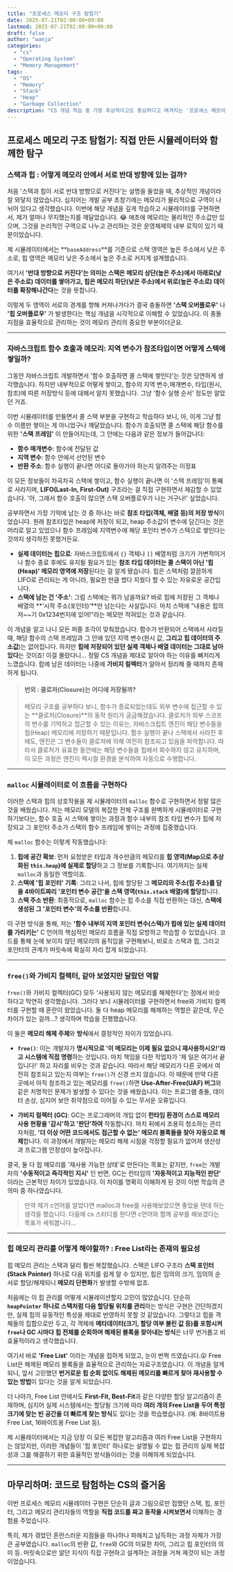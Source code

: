 ```yaml
---
title: "프로세스 메모리 구조 탐험기"
date: 2025-07-21T02:00:00+09:00
lastmod: 2025-07-21T02:00:00+09:00
draft: false
author: "wanja"
categories:
  - "cs"
  - "Operating System"
  - "Memory Management"
tags:
  - "OS"
  - "Memory"
  - "Stack"
  - "Heap"
  - "Garbage Collection"
description: "CS 개념 학습 중 가장 추상적이고도 중요하다고 여겨지는 '프로세스 메모리 구조'를 직접 시뮬레이터를 구현하며 탐구한 여정을 담았습니다. 스택과 힙의 실제 작동 방식, malloc/free와 가비지 컬렉션의 미묘한 차이, 그리고 그 과정에서 겪었던 혼란과 깨달음을 솔직하게 풀어냈습니다."
---
```


## 프로세스 메모리 구조 탐험기: 직접 만든 시뮬레이터와 함께한 탐구

### 스택과 힙 : 어떻게 메모리 안에서 서로 반대 방향에 있는 걸까?

처음 '스택과 힙이 서로 반대 방향으로 커진다'는 설명을 들었을 때, 추상적인 개념이라 잘 와닿지 않았습니다. 심지어는 개발 공부 초창기에는 메모리가 물리적으로 구역이 나뉘어 있다고 생각했습니다. 이번에 해당 개념을 깊게 학습하고 시뮬레이터를 구현하면서, 제가 얼마나 무지했는지를 깨달았습니다. 😂 애초에 메모리는 물리적인 주소값만 있으며, 그것을 논리적인 구역으로 나누고 관리하는 것은 운영체제의 내부 로직이 있기 때문이었습니다.

제 시뮬레이터에서는 **`baseAddress`**를 기준으로 스택 영역은 높은 주소에서 낮은 주소로, 힙 영역은 메모리 낮은 주소에서 높은 주소로 커지게 설계했습니다.

여기서 **'반대 방향으로 커진다'는 의미는 스택은 메모리 상단(높은 주소)에서 아래로(낮은 주소로) 데이터를 쌓아가고, 힙은 메모리 하단(낮은 주소)에서 위로(높은 주소로) 데이터를 확장해나간다**는 것을 뜻합니다.

이렇게 두 영역이 서로의 경계를 향해 커져나가다가 결국 충돌하면 **'스택 오버플로우'** 나 **'힙 오버플로우'** 가 발생한다는 핵심 개념을 시각적으로 이해할 수 있었습니다. 이 충돌 지점을 효율적으로 관리하는 것이 메모리 관리의 중요한 부분이더군요.

---

### 자바스크립트 함수 호출과 메모리: 지역 변수가 참조타입이면 어떻게 스텍에 쌓일까?

그동안 자바스크립트 개발하면서 '함수 호출하면 콜 스택에 쌓인다'는 것은 당연하게 생각했습니다. 하지만 내부적으로 어떻게 쌓이고, 함수의 지역 변수,매개변수, 타입(원시,참조)에 따른 저장방식 등에 대해서 알지 못했습니다. 그냥 '함수 실행 순서' 정도만 알았던 거죠.

이번 시뮬레이터를 만들면서 콜 스택 부분을 구현하고 학습하다 보니, 아, 이게 그냥 함수 이름만 쌓이는 게 아니었구나 꺠달았습니다. 함수가 호출되면 콜 스택에 해당 함수를 위한 **'스택 프레임'** 이 만들어지는데, 그 안에는 다음과 같은 정보가 들어갑니다:

- **함수 매개변수**: 함수에 전달된 값
- **지역 변수**: 함수 안에서 선언된 변수
- **반환 주소**: 함수 실행이 끝나면 어디로 돌아가야 하는지 알려주는 이정표

이 모든 정보들이 차곡차곡 스택에 쌓이고, 함수 실행이 끝나면 이 '스택 프레임'이 통째로 사라지며, **LIFO(Last-In, First-Out)** 구조라는 걸 직접 구현하면서 체감할 수 있었습니다. '아, 그래서 함수 호출이 많으면 스택 오버플로우가 나는 거구나!' 싶었습니다.

공부하면서 가장 기억에 남는 것 중 하나는 바로 **참조 타입(객체, 배열 등)의 저장 방식**이었습니다. 원래 참조타입은 heap에 저장이 되고, heap 주소값이 변수에 담긴다는 것은 머리로 알고 있었으나 함수 프레임에 지역변수에 해당 포인터 변수가 스텍으로 쌓인다는 것까지 생각하진 못했거든요.

- **실제 데이터는 힙으로**: 자바스크립트에서 `{}` 객체나 `[]` 배열처럼 크기가 가변적이거나 함수 종료 후에도 유지될 필요가 있는 **참조 타입 데이터는 콜 스택이 아닌 '힙(Heap)' 메모리 영역에 저장**된다는 걸 알게 됐습니다. 힙은 스택처럼 깔끔하게 LIFO로 관리되는 게 아니라, 필요한 만큼 썼다 지웠다 할 수 있는 자유로운 공간입니다.
- **스택에 남는 건 '주소'**: 그럼 스택에는 뭐가 남을까요? 바로 힙에 저장된 그 객체나 배열의 **'시작 주소(포인터)'**만 남는다는 사실입니다. 마치 스택에 "내용은 힙의 저~~기 0x1234번지에 있어!"라는 메모만 적혀있는 것과 같습니다.

이 개념을 알고 나니 모든 퍼즐 조각이 맞춰졌습니다. 함수가 반환되어 스택에서 사라질 때, 해당 함수의 스택 프레임과 그 안에 있던 지역 변수(원시 값, **그리고 힙 데이터의 주소값**)는 없어집니다. 하지만 **힙에 저장되어 있던 실제 객체나 배열 데이터는 그대로 남아있다**는 것이죠! 이걸 몰랐다니... 정말 CS 개념을 제대로 알아야 하는 이유를 뼈저리게 느꼈습니다. 힙에 남은 데이터는 나중에 **가비지 컬렉터**가 알아서 정리해 줄 때까지 존재하게 됩니다.

> #### 번외 : 클로저(Closure)는 어디에 저장될까?
>
> 메모리 구조를 공부하다 보니, 함수가 종료되었는데도 외부 변수에 접근할 수 있는 **클로저(Closure)**의 동작 원리가 궁금해졌습니다. 클로저가 외부 스코프의 변수를 기억하고 접근할 수 있는 이유는, 자바스크립트 엔진이 해당 변수들을 힙(Heap) 메모리에 저장하기 때문입니다. 함수 실행이 끝나 스택에서 사라진 후에도, 엔진은 그 변수들이 클로저에 의해 여전히 참조되고 있음을 파악합니다. 따라서 클로저가 유효한 동안에는 해당 변수들을 힙에서 회수하지 않고 유지하며, 이 모든 과정은 엔진이 렉시컬 환경을 분석하여 자동으로 수행합니다.

---

### `malloc` 시뮬레이터로 이 흐름을 구현하다

이러한 스택과 힙의 상호작용을 제 시뮬레이터의 `malloc` 함수로 구현하면서 정말 많은 것을 배웠습니다.
저는 메모리 모델의 복잡한 전체 구조를 완벽하게 시뮬레이터로 구현하기보다는, 함수 호출 시 스택에 쌓이는 과정과 함수 내부의 참조 타입 변수가 힙에 저장되고 그 포인터 주소가 스택의 함수 프레임에 쌓이는 과정에 집중했습니다.

제 `malloc` 함수는 이렇게 작동했습니다:

1.  **힙에 공간 확보**: 먼저 요청받은 타입과 개수만큼의 메모리를 **힙 영역(Map으로 추상화된 `this.heap`)에 실제로 할당**하고 그 정보를 기록합니다. 여기까지는 실제 `malloc`과 동일한 역할이죠.
2.  **스택에 '힙 포인터' 기록**: 그리고 나서, 힙에 할당된 그 **메모리의 주소(힙 주소)를 담을 4바이트짜리 '포인터 변수 공간'을 스택 영역(`this.stack` 배열)에 할당**합니다.
3.  **스택 주소 반환**: 최종적으로, `malloc` 함수는 힙 주소를 직접 반환하는 대신, **스택에 생성된 그 '포인터 변수'의 주소를 반환**합니다.

이 구현 방식을 통해, 저는 **'함수 내부의 지역 포인터 변수(스택)가 힙에 있는 실제 데이터를 가리키는'** C 언어의 핵심적인 메모리 흐름을 직접 모방하고 학습할 수 있었습니다. 코드를 통해 눈에 보이지 않던 메모리의 움직임을 구현해보니, 비로소 스택과 힙, 그리고 포인터의 관계가 머릿속에 확실히 자리 잡게 되었습니다.

---

### `free()`와 가비지 컬렉터, 같아 보였지만 달랐던 역할

`free()`와 가비지 컬렉터(GC) 모두 '사용되지 않는 메모리를 해제한다'는 점에서 비슷하다고 막연히 생각했습니다. 그러다 보니 시뮬레이터를 구현하면서 free와 가비지 컬렉터를 구현할 때 혼란이 왔었습니다. 둘 다 heap 메모리를 해제하는 역할은 같은데, 무슨 차이가 있는 걸까...? 생각하며 학습을 진행했습니다.

이 둘은 **메모리 해제 주체**와 **방식**에서 결정적인 차이가 있었습니다.

- **`free()`**: 이는 개발자가 **명시적으로 '이 메모리는 이제 필요 없으니 재사용하시오!'라고 시스템에 직접 명령**하는 것입니다. 마치 책임을 다한 작업자가 '제 일은 여기서 끝입니다!' 하고 자리를 비우는 것과 같습니다. 따라서 해당 메모리가 다른 곳에서 여전히 참조되고 있는지 여부는 `free()`가 신경 쓰지 않습니다. 이 때문에 만약 다른 곳에서 아직 참조하고 있는 메모리를 `free()`하면 **Use-After-Free(UAF) 버그**와 같은 치명적인 문제가 발생할 수 있다는 것을 배웠습니다. 이는 프로그램 충돌, 데이터 손상, 심지어 보안 취약점으로 이어질 수 있는 무서운 오류입니다.

- **가비지 컬렉터 (GC)**: GC는 프로그래머의 개입 없이 **런타임 환경이 스스로 메모리 사용 현황을 '감시'하고 '판단'하여** 작동합니다. 마치 뒤에서 조용히 청소하는 관리자처럼, **'더 이상 어떤 코드에서도 접근할 수 없는' 메모리 블록들을 찾아 자동으로 해제**합니다. 이 과정에서 개발자는 메모리 해제 시점을 걱정할 필요가 없어져 생산성과 프로그램 안정성이 높아집니다.

결국, 둘 다 힙 메모리를 '재사용 가능한 상태'로 만든다는 목표는 같지만, `free`는 개발자의 **'수동적이고 즉각적인 지시'** 인 반면, GC는 런타임의 **'자동적이고 지능적인 판단'** 이라는 근본적인 차이가 있었습니다. 이 차이를 명확히 이해하게 된 것이 이번 학습의 큰 의미 중 하나였습니다.

> 만약 제가 c언어를 알았다면 malloc과 free를 사용해보았으면 좋았을 텐데 하는 생각을 했습니다. 다음에 cs 스터디를 한다면 c언어와 함께 공부를 해보겠다는 목표가 세워봅니다...

---

### 힙 메모리 관리를 어떻게 해야할까? : Free List라는 존재의 필요성

힙 메모리 관리는 스택과 달리 훨씬 복잡했습니다. 스택은 LIFO 구조라 **스택 포인터(Stack Pointer)** 하나로 다음 위치를 쉽게 알 수 있지만, 힙은 임의의 크기, 임의의 순서로 할당/해제되니 **메모리 단편화**가 발생할 수밖에 없죠.

처음에는 이 힙 관리를 어떻게 시뮬레이션할지 고민이 많았습니다. 단순히 **`heapPointer` 하나로 스택처럼 다음 할당될 위치를 관리**하는 방식은 구현은 간단하겠지만, 실제 힙의 유동적인 특성을 제대로 반영하지 못할 것 같았습니다. 그렇다고 힙을 객체들의 집합으로만 두고, 각 객체에 **메타데이터(크기, 할당 여부 불린 값 등)를 포함시켜 `free`나 GC 시마다 힙 전체를 순회하며 해제된 블록을 찾아내는 방식**은 너무 번거롭고 비효율적이라고 생각했습니다.

여기서 바로 **'Free List'** 이라는 개념을 접하게 되었고, 눈이 번쩍 뜨였습니다.😮 Free List은 해제된 메모리 블록들을 효율적으로 관리하는 자료구조였습니다. 이 개념을 알게 되니, 앞서 고민했던 **번거로운 힙 순회 없이도 해제된 메모리를 빠르게 찾아 재사용할 수 있는 방법**이 있다는 것을 알게 되었습니다.

더 나아가, Free List 안에서도 **First-Fit, Best-Fit**과 같은 다양한 할당 알고리즘이 존재하며, 심지어 실제 시스템에서는 할당될 크기에 따라 **여러 개의 Free List을 두어 특정 크기에 맞는 빈 공간을 더 빠르게 찾는 방식**도 있다는 것을 학습했습니다. (예: 8바이트용 Free List, 16바이트용 Free List 등).

제 시뮬레이터에서는 지금 당장 이 모든 복잡한 알고리즘과 여러 Free List을 구현하지는 않았지만, 이러한 개념들이 '힙 포인터' 하나로는 설명될 수 없는 힙 관리의 실제 복잡성과 그를 해결하기 위한 효율적인 방식들이라는 것을 이해하게 되었습니다.

---

## 마무리하며: 코드로 탐험하는 CS의 즐거움

이번 프로세스 메모리 시뮬레이터 구현은 단순히 글과 그림으로만 접했던 스택, 힙, 포인터, 그리고 메모리 관리자들의 역할을 **직접 코드를 짜고 동작을 시켜보면서** 이해하는 경험을 주었습니다.

특히, 제가 겪었던 혼란스러운 지점들을 하나하나 파헤치고 납득하는 과정 자체가 가장 큰 공부였습니다. `malloc`의 반환 값, `free`와 GC의 미묘한 차이, 그리고 힙 포인터의 의미 등. 머릿속으로만 알던 지식이 직접 구현하고 설계하는 과정을 거쳐 제것이 되는 과정이었습니다.

